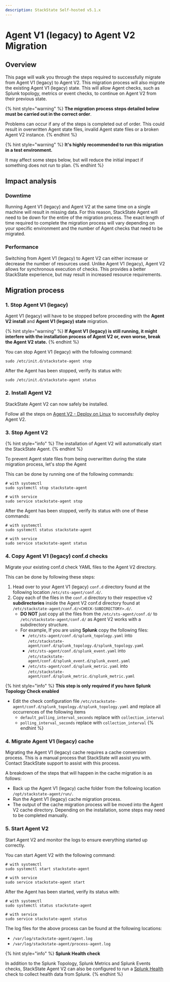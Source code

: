```yaml
---
description: StackState Self-hosted v5.1.x
---
```


# Agent V1 \(legacy\) to Agent V2 Migration

## Overview

This page will walk you through the steps required to successfully migrate from Agent V1 (legacy) to Agent V2.  This migration process will also migrate the  existing Agent V1 (legacy) state. This will allow Agent checks, such as Splunk topology, metrics or event checks, to continue on Agent V2 from their previous state.

{% hint style="warning" %}
**The migration process steps detailed below must be carried out in the correct order**.

Problems can occur if any of the steps is completed out of order. This could result in overwritten Agent state files, invalid Agent state files or a broken Agent V2 instance.
{% endhint %}

{% hint style="warning" %}
**It's highly recommended to run this migration in a test environment.** 

It may affect some steps below, but will reduce the initial impact if something does not run to plan.
{% endhint %}

## Impact analysis

### Downtime

Running Agent V1 (legacy) and Agent V2 at the same time on a single machine will result in missing data. For this reason, StackState Agent will need to be down for the entire of the migration process. The exact length of time required to complete the migration process will vary depending on your specific environment and the number of Agent checks that need to be migrated.

### Performance

Switching from Agent V1 (legacy) to Agent V2 can either increase or decrease the number of resources used. Unlike Agent V1 (legacy), Agent V2 allows for synchronous execution of checks. This provides a better StackState experience, but may result in increased resource requirements.

## Migration process

### 1. Stop Agent V1 (legacy)

Agent V1 (legacy) will have to be stopped before proceeding with the **Agent V2 install** and **Agent V1 (legacy) state** migration.

{% hint style="warning" %}
**If Agent V1 (legacy) is still running, it might interfere with the installation process of Agent V2 or, even worse, break the Agent V2 state.**
{% endhint %}

You can stop Agent V1 (legacy) with the following command:

```shell
sudo /etc/init.d/stackstate-agent stop
```

After the Agent has been stopped, verify its status with:

```shell
sudo /etc/init.d/stackstate-agent status
```

### 2. Install Agent V2

StackState Agent V2 can now safely be installed.

Follow all the steps on [Agent V2 - Deploy on Linux](/setup/agent/linux.md) to successfully deploy Agent V2.

### 3. Stop Agent V2

{% hint style="info" %}
The installation of Agent V2 will automatically start the StackState Agent.
{% endhint %}

To prevent Agent state files from being overwritten during the state migration process, let's stop the Agent

This can be done by running one of the following commands:

```shell
# with systemctl
sudo systemctl stop stackstate-agent

# with service
sudo service stackstate-agent stop
```

After the Agent has been stopped, verify its status with one of these commands:

```shell
# with systemctl
sudo systemctl status stackstate-agent

# with service
sudo service stackstate-agent status
```

### 4. Copy Agent V1 (legacy) conf.d checks

Migrate your existing conf.d check YAML files to the Agent V2 directory.

This can be done by following these steps:

1. Head over to your Agent V1 (legacy) `conf.d` directory found at the following location `/etc/sts-agent/conf.d/`.
2. Copy each of the files in the `conf.d` directory to their respective v2 **subdirectories** inside the Agent V2 conf.d directory found at `/etc/stackstate-agent/conf.d/<CHECK-SUBDIRECTORY>.d/`.
    - **DO NOT** just copy all the files from the `/etc/sts-agent/conf.d/` to  
      `/etc/stackstate-agent/conf.d/` as Agent V2 works with a subdirectory structure.
    - For example, If you are using **Splunk** copy the following files:
      - `/etc/sts-agent/conf.d/splunk_topology.yaml` into  
        `/etc/stackstate-agent/conf.d/splunk_topology.d/splunk_topology.yaml`
      - `/etc/sts-agent/conf.d/splunk_event.yaml` into  
        `/etc/stackstate-agent/conf.d/splunk_event.d/splunk_event.yaml`
      - `/etc/sts-agent/conf.d/splunk_metric.yaml` into  
        `/etc/stackstate-agent/conf.d/splunk_metric.d/splunk_metric.yaml`

{% hint style="info" %}
**This step is only required if you have Splunk Topology Check enabled**

- Edit the check configuration file `/etc/stackstate-agent/conf.d/splunk_topology.d/splunk_topology.yaml` and replace all occurrences of the following items
  - `default_polling_interval_seconds` replace with `collection_interval`
  - `polling_interval_seconds` replace with `collection_interval`
{% endhint %}

### 4. Migrate Agent V1 (legacy) cache

Migrating the Agent V1 (legacy) cache requires a cache conversion process. This is a manual process that StackState will assist you with. Contact StackState support to assist with this process.

A breakdown of the steps that will happen in the cache migration is as follows:

- Back up the Agent V1 (legacy) cache folder from the following location `/opt/stackstate-agent/run/`.
- Run the Agent V1 (legacy) cache migration process.
- The output of the cache migration process will be moved into the Agent V2 cache directory. Depending on the installation, some steps may need to be completed manually.

### 5. Start Agent V2

Start Agent V2 and monitor the logs to ensure everything started up correctly.

You can start Agent V2 with the following command:

```shell
# with systemctl
sudo systemctl start stackstate-agent

# with service
sudo service stackstate-agent start
```

After the Agent has been started, verify its status with:


```shell
# with systemctl
sudo systemctl status stackstate-agent

# with service
sudo service stackstate-agent status
```

The log files for the above process can be found at the following locations:

- `/var/log/stackstate-agent/agent.log`
- `/var/log/stackstate-agent/process-agent.log`


{% hint style="info" %}
**Splunk Health check**

In addition to the Splunk Topology, Splunk Metrics and Splunk Events checks, StackState Agent V2 can also be configured to run a [Splunk Health](/stackpacks/integrations/splunk/splunk_health.md) check to collect health data from Splunk.
{% endhint %}
